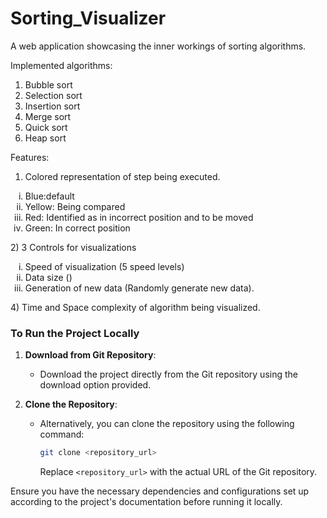 # Sorting_Visualizer

A web application showcasing the inner workings of sorting algorithms.

Implemented algorithms:
1) Bubble sort
2) Selection sort
3) Insertion sort
4) Merge sort
5) Quick sort
6) Heap sort

Features:
1) Colored representation of step being executed.
<ol style="list-style-type:lower-roman">
  <li> Blue:default</li>
  <li> Yellow: Being compared</li>
  <li> Red: Identified as in incorrect position and to be moved</li>
  <li> Green: In correct position</li>
  </ol>
2) 3 Controls for visualizations
  <ol style="list-style-type:lower-roman">
  <li> Speed of visualization (5 speed levels)</li>
  <li> Data size ()</li>
  <li> Generation of new data (Randomly generate new data).</li>
  </ol>
4) Time and Space complexity of algorithm being visualized.


### To Run the Project Locally

1. **Download from Git Repository**:
   - Download the project directly from the Git repository using the download option provided.

2. **Clone the Repository**:
   - Alternatively, you can clone the repository using the following command:
     ```bash
     git clone <repository_url>
     ```
     Replace `<repository_url>` with the actual URL of the Git repository.

Ensure you have the necessary dependencies and configurations set up according to the project's documentation before running it locally.
